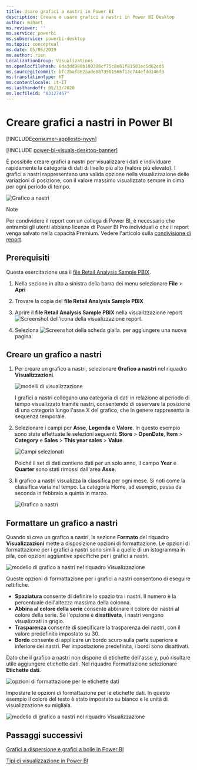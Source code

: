 ```yaml
---
title: Usare grafici a nastri in Power BI
description: Creare e usare grafici a nastri in Power BI Desktop
author: mihart
ms.reviewer: ''
ms.service: powerbi
ms.subservice: powerbi-desktop
ms.topic: conceptual
ms.date: 05/05/2019
ms.author: rien
LocalizationGroup: Visualizations
ms.openlocfilehash: 6da3dd980b180398cf75c8e01f81501ec5d62ed6
ms.sourcegitcommit: bfc2baf862aade6873501566f13c744efdd146f3
ms.translationtype: HT
ms.contentlocale: it-IT
ms.lasthandoff: 05/13/2020
ms.locfileid: "83127467"
---
```

# <a name="create-ribbon-charts-in-power-bi"></a>Creare grafici a nastri in Power BI

[!INCLUDE[consumer-appliesto-nyyn](../includes/consumer-appliesto-nyyn.md)]    

[!INCLUDE [power-bi-visuals-desktop-banner](../includes/power-bi-visuals-desktop-banner.md)]

È possibile creare grafici a nastri per visualizzare i dati e individuare rapidamente la categoria di dati di livello più alto (valore più elevato). I grafici a nastri rappresentano una valida opzione nella visualizzazione delle variazioni di posizione, con il valore massimo visualizzato sempre in cima per ogni periodo di tempo. 

![Grafico a nastri](media/desktop-ribbon-charts/ribbon-charts-01.png)

> [!NOTE]
> Per condividere il report con un collega di Power BI, è necessario che entrambi gli utenti abbiano licenze di Power BI Pro individuali o che il report venga salvato nella capacità Premium. Vedere l'articolo sulla [condivisione di report](../collaborate-share/service-share-reports.md).

## <a name="prerequisites"></a>Prerequisiti

Questa esercitazione usa il [file Retail Analysis Sample PBIX](https://download.microsoft.com/download/9/6/D/96DDC2FF-2568-491D-AAFA-AFDD6F763AE3/Retail%20Analysis%20Sample%20PBIX.pbix).

1. Nella sezione in alto a sinistra della barra dei menu selezionare **File** > **Apri**
   
2. Trovare la copia del **file Retail Analysis Sample PBIX**

1. Aprire il **file Retail Analysis Sample PBIX** nella visualizzazione report ![Screenshot dell'icona della visualizzazione report](media/power-bi-visualization-kpi/power-bi-report-view.png).

1. Seleziona ![Screenshot della scheda gialla.](media/power-bi-visualization-kpi/power-bi-yellow-tab.png) per aggiungere una nuova pagina.

## <a name="create-a-ribbon-chart"></a>Creare un grafico a nastri

1. Per creare un grafico a nastri, selezionare **Grafico a nastri** nel riquadro **Visualizzazioni**.

    ![modelli di visualizzazione](media/desktop-ribbon-charts/power-bi-template.png)

    I grafici a nastri collegano una categoria di dati in relazione al periodo di tempo visualizzato tramite nastri, consentendo di osservare la posizione di una categoria lungo l'asse X del grafico, che in genere rappresenta la sequenza temporale.

2. Selezionare i campi per **Asse**, **Legenda** e **Valore**.  In questo esempio sono state effettuate le selezioni seguenti: **Store** > **OpenDate**, **Item** > **Category** e **Sales** > **This year sales** > **Value**.  

    ![Campi selezionati](media/desktop-ribbon-charts/power-bi-ribbon-values.png)

    Poiché il set di dati contiene dati per un solo anno, il campo **Year** e **Quarter** sono stati rimossi dall'area **Asse**.

3. Il grafico a nastri visualizza la classifica per ogni mese. Si noti come la classifica varia nel tempo. La categoria Home, ad esempio, passa da seconda in febbraio a quinta in marzo.

    ![Grafico a nastri](media/desktop-ribbon-charts/power-bi-ribbon.png)

## <a name="format-a-ribbon-chart"></a>Formattare un grafico a nastri
Quando si crea un grafico a nastri, la sezione **Formato** del riquadro **Visualizzazioni** mette a disposizione opzioni di formattazione. Le opzioni di formattazione per i grafici a nastri sono simili a quelle di un istogramma in pila, con opzioni aggiuntive specifiche per i grafici a nastri.

![modello di grafico a nastri nel riquadro Visualizzazione](media/desktop-ribbon-charts/power-bi-format-ribbon.png)

Queste opzioni di formattazione per i grafici a nastri consentono di eseguire rettifiche.

* **Spaziatura** consente di definire lo spazio tra i nastri. Il numero è la percentuale dell'altezza massima della colonna.
* **Abbina al colore della serie** consente abbinare il colore dei nastri al colore della serie. Se l'opzione è **disattivata**, i nastri vengono visualizzati in grigio.
* **Trasparenza** consente di specificare la trasparenza dei nastri, con il valore predefinito impostato su 30.
* **Bordo** consente di applicare un bordo scuro sulla parte superiore e inferiore dei nastri. Per impostazione predefinita, i bordi sono disattivati.

Dato che il grafico a nastri non dispone di etichette dell'asse y, può risultare utile aggiungere etichette dati. Nel riquadro Formattazione selezionare **Etichette dati**. 

![opzioni di formattazione per le etichette dati](media/desktop-ribbon-charts/power-bi-labels.png)

Impostare le opzioni di formattazione per le etichette dati. In questo esempio il colore del testo è stato impostato su bianco e le unità di visualizzazione su migliaia.

![modello di grafico a nastri nel riquadro Visualizzazione](media/desktop-ribbon-charts/power-bi-data-labels.png)

## <a name="next-steps"></a>Passaggi successivi

[Grafici a dispersione e grafici a bolle in Power BI](power-bi-visualization-scatter.md)

[Tipi di visualizzazione in Power BI](power-bi-visualization-types-for-reports-and-q-and-a.md)
